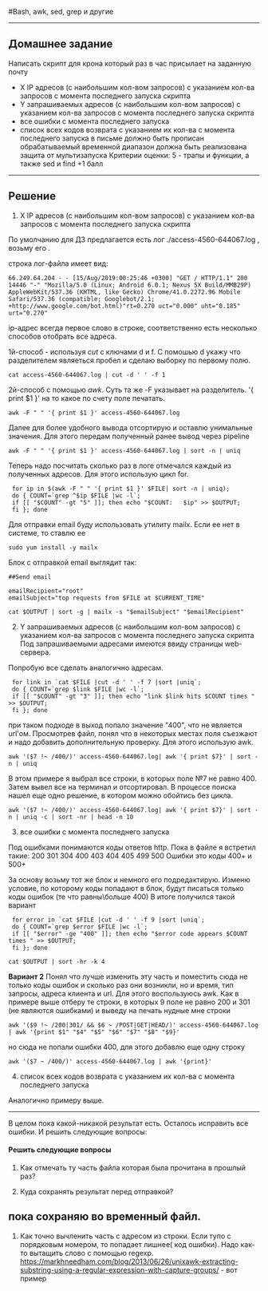 #Bash, awk, sed, grep и другие

---

## Домашнее задание

Написать скрипт для крона
который раз в час присылает на заданную почту
- X IP адресов (с наибольшим кол-вом запросов) с указанием кол-ва запросов c момента последнего запуска скрипта
- Y запрашиваемых адресов (с наибольшим кол-вом запросов) с указанием кол-ва запросов c момента последнего запуска скрипта
- все ошибки c момента последнего запуска
- список всех кодов возврата с указанием их кол-ва с момента последнего запуска
в письме должно быть прописан обрабатываемый временной диапазон
должна быть реализована защита от мультизапуска
Критерии оценки: 5 - трапы и функции, а также sed и find +1 балл

---


## Решение

1. X IP адресов (с наибольшим кол-вом запросов) с указанием кол-ва запросов c момента последнего запуска скрипта

По умолчанию для ДЗ предлагается есть лог ./access-4560-644067.log , возьму его .

строка лог-файла имеет вид:

```
66.249.64.204 - - [15/Aug/2019:00:25:46 +0300] "GET / HTTP/1.1" 200 14446 "-" "Mozilla/5.0 (Linux; Android 6.0.1; Nexus 5X Build/MMB29P) AppleWebKit/537.36 (KHTML, like Gecko) Chrome/41.0.2272.96 Mobile Safari/537.36 (compatible; Googlebot/2.1; +http://www.google.com/bot.html)"rt=0.270 uct="0.000" uht="0.185" urt="0.270"
```
ip-адрес всегда первое слово в строке, соответственно есть несколько способов отобрать все адреса.

1й-способ -  используя *cut* с ключами d и f. С помошью d укажу что разделителем являеться пробел и сделаю выборку по первому полю.
```
cat access-4560-644067.log | cut -d ' ' -f 1
```
2й-способ с помощью *awk*. Суть та же -F указывает на разделитель. '{ print $1 }' на то какое по счету поле печатать.

```
awk -F " " '{ print $1 }' access-4560-644067.log
```
Далее для более удобного вывода отсортирую и оставлю унимальные значения. Для этого передам полученный ранее вывод через pipeline

```
awk -F " " '{ print $1 }' access-4560-644067.log | sort -n | uniq
```

Теперь надо посчитать сколько раз в логе отмечался каждый из полученных адресов. Для этого использую цикл for.

```
 for ip in $(awk -F " " '{ print $1 }' $FILE| sort -n | uniq);
 do { COUNT=`grep ^$ip $FILE |wc -l`;
 if [[ "$COUNT" -gt "5" ]]; then echo "$COUNT:   $ip" >> $OUTPUT;
 fi }; done
```

Для отправки email буду использовать утилиту mailx. Если ее нет в системе, то ставлю ее
```
sudo yum install -y mailx
```

Блок с отправкой email выглядит так:

```
##Send email

emailRecipient="root"
emailSubject="top requests from $FILE at $CURRENT_TIME"

cat $OUTPUT | sort -g | mailx -s "$emailSubject" "$emailRecipient"

```

2. Y запрашиваемых адресов (с наибольшим кол-вом запросов) с указанием кол-ва запросов c момента последнего запуска скрипта
Под запрашиваемыми адресами имеются ввиду страницы web-сервера.

Попробую все сделать аналогично адресам.

```
 for link in `cat $FILE |cut -d ' ' -f 7 |sort |uniq`;
 do { COUNT=`grep $link $FILE |wc -l`;
 if [[ "$COUNT" -gt "3" ]]; then echo "link $link hits $COUNT times " >> $OUTPUT;
 fi }; done
```
при таком подходе в выход попало значение "400", что не является url'ом. Просмотрев файл, понял что в некоторых местах поля съезжают и надо добавить дополнительную проверку. Для этого использую awk.

```
awk '($7 !~ /400/)' access-4560-644067.log| awk '{ print $7}' | sort -n | uniq
```
В этом примере я выбрал все строки, в которых поле №7 не равно 400. Затем вывел все на терминал и отсортировал. В процессе поиска нашел еще одно решение, в котором можно обойтись без цикла.
```
awk '($7 !~ /400/)' access-4560-644067.log| awk '{ print $7}' | sort -n | uniq -c | sort -nr | head -n 10
```



3. все ошибки c момента последнего запуска

Под ошибками понимаются коды ответов http. Пока в файле я встретил такие:
200
301
304
400
403
404
405
499
500
Ошибки это коды 400+ и 500+

За основу возьму тот же блок и немного его подредактирую.
Изменю условие, по которому коды попадают в блок, будут писаться только коды ошибок (те что равны\больше 400)
В итоге получился такой вариант

```
 for error in `cat $FILE |cut -d ' ' -f 9 |sort |uniq`;
 do { COUNT=`grep $error $FILE |wc -l`;
 if [[ "$error" -ge "400" ]]; then echo "$error code appears $COUNT times " >> $OUTPUT;
 fi }; done

cat $OUTPUT | sort -hr -k 4
```
**Вариант 2**
Понял что лучше изменить эту часть и поместить сюда не только коды ошибок и сколько раз они возникли, но и время, тип запросы, адреса клиента и url. Для этого воспользуюсь awk. Как в примере выше отберу те строки, в которых 9 поле не равно 200 и 301 (не являются ошибками) и выведу на печать нудные мне строки

```
awk '($9 !~ /200|301/ && $6 ~ /POST|GET|HEAD/)' access-4560-644067.log | awk '{print $1" "$4" "$5" "$6" "$7" "$8" "$9}'
```
но сюда не попали  ошибки 400, для этого добавлю еще одну строку
```
awk '($7 ~ /400/)' access-4560-644067.log | awk '{print}' 
```


4.  список всех кодов возврата с указанием их кол-ва с момента последнего запуска

Аналогично примеру выше.

---
В целом пока какой-никакой результат есть. Осталось исправить все ошибки. И решить следующие вопросы:
#### Решить следующие вопросы
1. Как отмечать ту часть файла которая была прочитана в прошлый раз?


2. Куда сохранять результат перед отправкой? 
## пока сохраняю во временный файл.

1. Как точно вычленить часть с адресом из строки. Если тупо с порядковым номером, то попадает лишнее( код ошибки). Надо как-то вытащить слово с помощью regexp.
https://markhneedham.com/blog/2013/06/26/unixawk-extracting-substring-using-a-regular-expression-with-capture-groups/ - вот пример




